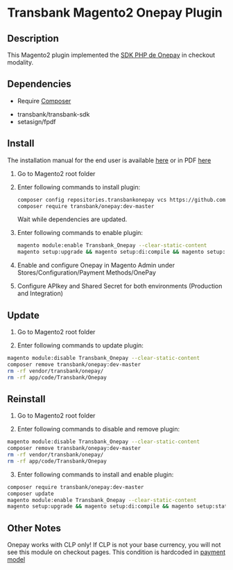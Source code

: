 # Transbank Magento2 Onepay Plugin

## Description

This Magento2 plugin implemented the [SDK PHP de Onepay](https://github.com/TransbankDevelopers/transbank-sdk-php) in checkout modality. 

## Dependencies

- Require [Composer](https://getcomposer.org)

* transbank/transbank-sdk
* setasign/fpdf

## Install

The installation manual for the end user is available [here](docs/INSTALLATION.md) or in PDF [here](https://github.com/TransbankDevelopers/transbank-plugin-magento2-onepay/raw/master/docs/INSTALLATION.pdf
)

1. Go to Magento2 root folder

2. Enter following commands to install plugin:

    ```bash
    composer config repositories.transbankonepay vcs https://github.com/TransbankDevelopers/transbank-plugin-magento2-onepay.git
	composer require transbank/onepay:dev-master
    ```
   Wait while dependencies are updated.

3. Enter following commands to enable plugin:

    ```bash
    magento module:enable Transbank_Onepay --clear-static-content
	magento setup:upgrade && magento setup:di:compile && magento setup:static-content:deploy
    ```
4. Enable and configure Onepay in Magento Admin under Stores/Configuration/Payment Methods/OnePay

5. Configure APIkey and Shared Secret for both environments (Production and Integration)

## Update

1. Go to Magento2 root folder

2. Enter following commands to update plugin:

```bash
magento module:disable Transbank_Onepay --clear-static-content
composer remove transbank/onepay:dev-master
rm -rf vendor/transbank/onepay/
rm -rf app/code/Transbank/Onepay
```

## Reinstall

1. Go to Magento2 root folder

2. Enter following commands to disable and remove plugin:

```bash
magento module:disable Transbank_Onepay --clear-static-content
composer remove transbank/onepay:dev-master
rm -rf vendor/transbank/onepay/
rm -rf app/code/Transbank/Onepay
```

3. Enter following commands to install and enable plugin:

```bash
composer require transbank/onepay:dev-master
composer update
magento module:enable Transbank_Onepay --clear-static-content
magento setup:upgrade && magento setup:di:compile && magento setup:static-content:deploy
```

## Other Notes

Onepay works with CLP only! If CLP is not your base currency, you will not see this module on checkout pages. This condition is hardcoded in [payment model](https://github.com/TransbankDevelopers/transbank-plugin-magento2-onepay/blob/master/Model/Onepay.php)
